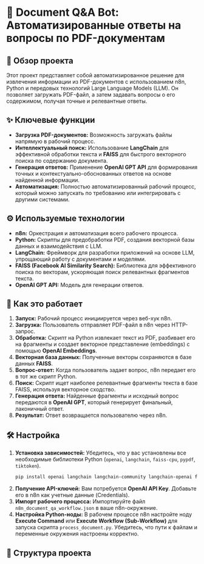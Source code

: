 # 📌 Document Q&A Bot: Автоматизированные ответы на вопросы по PDF-документам

## 🌟 Обзор проекта

Этот проект представляет собой автоматизированное решение для извлечения информации из PDF-документов с использованием n8n, Python и передовых технологий Large Language Models (LLM). Он позволяет загружать PDF-файл, а затем задавать вопросы о его содержимом, получая точные и релевантные ответы. 

## ✨ Ключевые функции

- **Загрузка PDF-документов:** Возможность загружать файлы напрямую в рабочий процесс.
- **Интеллектуальный поиск:** Использование **LangChain** для эффективной обработки текста и **FAISS** для быстрого векторного поиска по содержанию документа.
- **Генерация ответов:** Применение **OpenAI GPT API** для формирования точных и контекстуально-обоснованных ответов на основе найденной информации.
- **Автоматизация:** Полностью автоматизированный рабочий процесс, который можно запускать по требованию или интегрировать с другими системами.

## ⚙️ Используемые технологии

- **n8n:** Оркестрация и автоматизация всего рабочего процесса.
- **Python:** Скрипты для предобработки PDF, создания векторной базы данных и взаимодействия с LLM.
- **LangChain:** Фреймворк для разработки приложений на основе LLM, упрощающий работу с документами и моделями.
- **FAISS (Facebook AI Similarity Search):** Библиотека для эффективного поиска по векторам, ускоряющая поиск релевантных фрагментов текста.
- **OpenAI GPT API:** Модель для генерации ответов.

## 🚀 Как это работает

1.  **Запуск:** Рабочий процесс инициируется через веб-хук n8n.
2.  **Загрузка:** Пользователь отправляет PDF-файл в n8n через HTTP-запрос.
3.  **Обработка:** Скрипт на Python извлекает текст из PDF, разбивает его на фрагменты и создает векторное представление (embeddings) с помощью **OpenAI Embeddings**.
4.  **Векторная база данных:** Полученные векторы сохраняются в базе данных **FAISS**.
5.  **Вопрос-ответ:** Когда пользователь задает вопрос, n8n передает его в тот же скрипт Python.
6.  **Поиск:** Скрипт ищет наиболее релевантные фрагменты текста в базе FAISS, используя векторное сходство.
7.  **Генерация ответа:** Найденные фрагменты и исходный вопрос передаются в **OpenAI GPT**, который генерирует финальный, лаконичный ответ.
8.  **Результат:** Ответ возвращается пользователю через n8n.

## 🛠️ Настройка

1.  **Установка зависимостей:** Убедитесь, что у вас установлены все необходимые библиотеки Python (`openai`, `langchain`, `faiss-cpu`, `pypdf`, `tiktoken`).
    ```bash
    pip install openai langchain langchain-community langchain-openai faiss-cpu pypdf tiktoken
    ```
2.  **Получение API-ключей:** Вам потребуется **OpenAI API Key**. Добавьте его в n8n как учетные данные (Credentials).
3.  **Импорт рабочего процесса:** Импортируйте файл `n8n_document_qa_workflow.json` в ваше n8n-окружение.
4.  **Настройка Python-ноды:** В рабочем процессе n8n настройте ноду **Execute Command** или **Execute Workflow (Sub-Workflow)** для запуска скрипта `process_document.py`. Убедитесь, что пути к файлам и переменные окружения настроены корректно.

## 📁 Структура проекта
